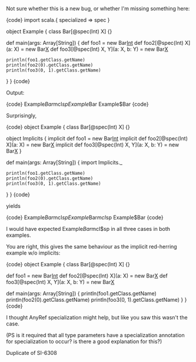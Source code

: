 Not sure whether this is a new bug, or whether I'm missing something here:

{code}
import scala.{ specialized => spec }

object Example {
  class Bar[@spec(Int) X] {}

  def main(args: Array[String]) {
    def foo1 = new Bar[Int]()
    def foo2[@spec(Int) X](a: X) = new Bar[X]()
    def foo3[@spec(Int) X, Y](a: X, b: Y) = new Bar[X]()

    println(foo1.getClass.getName)
    println(foo2(0).getClass.getName)
    println(foo3(0, 1).getClass.getName)
  }
}
{code}

Output:

{code}
Example$Bar$mcI$sp
Example$Bar
Example$Bar
{code}

Surprisingly,

{code}
object Example {
  class Bar[@spec(Int) X] {}

  object Implicits {
    implicit def foo1 = new Bar[Int]()
    implicit def foo2[@spec(Int) X](a: X) = new Bar[X]()
    implicit def foo3[@spec(Int) X, Y](a: X, b: Y) = new Bar[X]()
  }

  def main(args: Array[String]) {
    import Implicits._

    println(foo1.getClass.getName)
    println(foo2(0).getClass.getName)
    println(foo3(0, 1).getClass.getName)
  }
}
{code}

yields

{code}
Example$Bar$mcI$sp
Example$Bar$mcI$sp
Example$Bar
{code}

I would have expected Example$Bar$mcI$sp in all three cases in both examples.

You are right, this gives the same behaviour as the implicit red-herring example w/o implicits:

{code}
object Example {
  class Bar[@spec(Int) X] {}

  def foo1 = new Bar[Int]()
  def foo2[@spec(Int) X](a: X) = new Bar[X]()
  def foo3[@spec(Int) X, Y](a: X, b: Y) = new Bar[X]()

  def main(args: Array[String]) {
    println(foo1.getClass.getName)
    println(foo2(0).getClass.getName)
    println(foo3(0, 1).getClass.getName)
  }
}
{code}

I thought AnyRef specialization might help, but like you saw this wasn't the case.

(PS is it required that all type parameters have a specialization annotation for specialization to occur? is there a good explanation for this?)  

Duplicate of SI-6308
